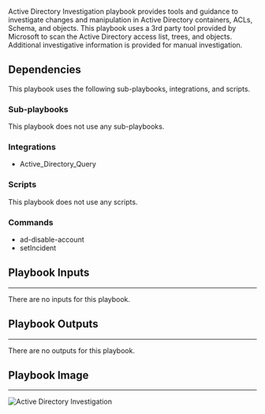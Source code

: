 Active Directory Investigation playbook provides tools and guidance to investigate changes and manipulation in Active Directory containers, ACLs, Schema, and objects.
This playbook uses a 3rd party tool provided by Microsoft to scan the Active Directory access list, trees, and objects.
Additional investigative information is provided for manual investigation.

## Dependencies
This playbook uses the following sub-playbooks, integrations, and scripts.

### Sub-playbooks
This playbook does not use any sub-playbooks.

### Integrations
* Active_Directory_Query

### Scripts
This playbook does not use any scripts.

### Commands
* ad-disable-account
* setIncident

## Playbook Inputs
---
There are no inputs for this playbook.

## Playbook Outputs
---
There are no outputs for this playbook.

## Playbook Image
---
![Active Directory Investigation](../../doc_files/Active_Directory_Investigation.png)